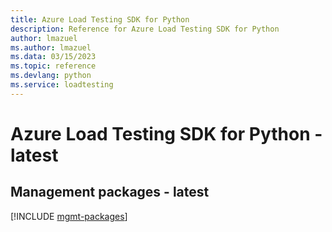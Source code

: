 ```yaml
---
title: Azure Load Testing SDK for Python
description: Reference for Azure Load Testing SDK for Python
author: lmazuel
ms.author: lmazuel
ms.data: 03/15/2023
ms.topic: reference
ms.devlang: python
ms.service: loadtesting
---
```

# Azure Load Testing SDK for Python - latest

## Management packages - latest
[!INCLUDE [mgmt-packages](load-testing-mgmt-index.md)]